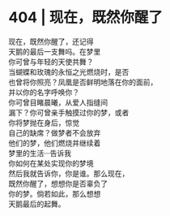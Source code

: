 
# 404 | 现在，既然你醒了
现在，既然你醒了，还记得<br>
天鹅的最后一支舞吗。在梦里<br>
你可曾与年轻的天使共舞？<br>
当蝴蝶和玫瑰的永恒之光燃烧时，是否<br>
也曾将你照亮？凤凰是否鲜明地落在你的面前，<br>
并以你的名字呼唤你？<br>
你可曾目睹晨曦，从爱人指缝间<br>
漏下？你可曾亲手触摸过你的梦，或者<br>
你将梦抛在身后，惊觉<br>
自己的缺席？做梦者不会放弃<br>
他们的梦，他们燃烧并继续着<br>
梦里的生活···告诉我<br>
你如何在某处实现你的梦境<br>
然后我就告诉你，你是谁。那么现在，<br>
既然你醒了，想想你是否辜负了<br>
你的梦。倘若如此，那么想想<br>
天鹅最后的起舞。<br>